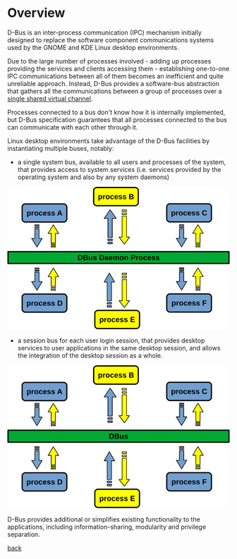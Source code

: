 # Overview

D-Bus is an inter-process communication (IPC) mechanism initially designed to
replace the software component communications systems used by the GNOME and KDE
Linux desktop environments.

Due to the large number of processes involved - adding up processes providing
the services and clients accessing them - establishing one-to-one IPC
communications between all of them becomes an inefficient and quite unreliable
approach. Instead, D-Bus provides a software-bus abstraction that gathers all
the communications between a group of processes over a [single shared virtual
channel](bus_model.md).

Processes connected to a bus don't know how it is internally implemented,
but D-Bus specification guarantees that all processes connected to the bus can
communicate with each other through it.

Linux desktop environments take advantage of the D-Bus facilities by
instantiating multiple buses, notably:

* a single system bus, available to all users and processes of the system, that
provides access to system services (i.e. services provided by the operating
system and also by any system daemons)

![daemon dbus](https://raw.githubusercontent.com/vroncevic/gen_dbus/dev/docs/dbus_multiple_processes_and_daemon_process.png)

* a session bus for each user login session, that provides desktop services to
user applications in the same desktop session, and allows the integration of
the desktop session as a whole.

![libdbus](https://raw.githubusercontent.com/vroncevic/gen_dbus/dev/docs/dbus_multiple_processes.png)

D-Bus provides additional or simplifies existing functionality to the
applications, including information-sharing, modularity and privilege
separation.

[back](README.md)
